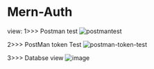 # Mern-Auth
view:
1>>> Postman test
![postmantest](https://github.com/akku27-cse/Mern-Auth/assets/115920400/f05954c1-bc1a-49df-b82a-07afd23d68d6)

2>>> PostMan token Test
![postman-token-test](https://github.com/akku27-cse/Mern-Auth/assets/115920400/24baabd9-3e20-40de-937c-943e9767ef7d)

3>>> Databse view
![image](https://github.com/akku27-cse/Mern-Auth/assets/115920400/e5781e7c-e76f-4eda-bbf5-07be2d7d1a5a)


